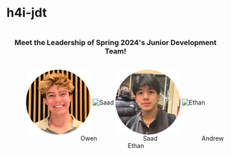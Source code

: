 # h4i-jdt

<div style = "display:flex;" align="center">
    <h3>Meet the Leadership of Spring 2024's Junior Development Team!</h3>
</div>
<br/>
<!-- Headshots Section -->
<div align="center">
    <img src="./jdt-lead-headshots/owen.png" width="150" align="center" title="Owen">
  <img src="https://upload.wikimedia.org/wikipedia/commons/thumb/2/2c/Default_pfp.svg/1024px-Default_pfp.svg.png" width="150" align="center" title="Saad">
  <img src="./jdt-lead-headshots/Andrew.png" width="150" align="center" title="Andrew">
  <img src="https://upload.wikimedia.org/wikipedia/commons/thumb/2/2c/Default_pfp.svg/1024px-Default_pfp.svg.png" width="150" align="center" title="Ethan" >
</div>

<!-- Captions Section -->
<div align="left">
<center>&nbsp;&nbsp;&nbsp;&nbsp;&nbsp;&nbsp;&nbsp;&nbsp;&nbsp;&nbsp;&nbsp;&nbsp;&nbsp;&nbsp;&nbsp;&nbsp;&nbsp;&nbsp;&nbsp;&nbsp;&nbsp;&nbsp;&nbsp;&nbsp;&nbsp;&nbsp;&nbsp;&nbsp;&nbsp;&nbsp;&nbsp;&nbsp;&nbsp;&nbsp;&nbsp;&nbsp;&nbsp;&nbsp;&nbsp;&nbsp;&nbsp;&nbsp;
Owen  
&nbsp;&nbsp;&nbsp;&nbsp;&nbsp;&nbsp;&nbsp;&nbsp;&nbsp; &nbsp;&nbsp;&nbsp; &nbsp;&nbsp;&nbsp;&nbsp;&nbsp;&nbsp;&nbsp;&nbsp;&nbsp;&nbsp;&nbsp;
Saad  
&nbsp;&nbsp;&nbsp;&nbsp;&nbsp;&nbsp;&nbsp;&nbsp;&nbsp;&nbsp;&nbsp;&nbsp;&nbsp;&nbsp;&nbsp; &nbsp;&nbsp;&nbsp;&nbsp; &nbsp;&nbsp;&nbsp;
Andrew  
&nbsp;&nbsp;&nbsp;&nbsp;&nbsp;&nbsp;&nbsp;&nbsp;&nbsp; &nbsp;&nbsp;&nbsp;&nbsp;&nbsp; &nbsp;&nbsp;&nbsp;&nbsp;&nbsp;&nbsp;&nbsp;
Ethan  
</center>
</div>

